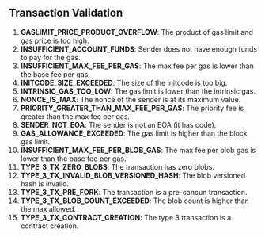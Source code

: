 ## Transaction Validation

1. **GASLIMIT_PRICE_PRODUCT_OVERFLOW**: The product of gas limit and gas price is too high.
2. **INSUFFICIENT_ACCOUNT_FUNDS**: Sender does not have enough funds to pay for the gas.
3. **INSUFFICIENT_MAX_FEE_PER_GAS**: The max fee per gas is lower than the base fee per gas.
4. **INITCODE_SIZE_EXCEEDED**: The size of the initcode is too big.
5. **INTRINSIC_GAS_TOO_LOW**: The gas limit is lower than the intrinsic gas.
6. **NONCE_IS_MAX**: The nonce of the sender is at its maximum value.
7. **PRIORITY_GREATER_THAN_MAX_FEE_PER_GAS**: The priority fee is greater than the max fee per gas.
8. **SENDER_NOT_EOA**: The sender is not an EOA (it has code).
9. **GAS_ALLOWANCE_EXCEEDED**: The gas limit is higher than the block gas limit.
10. **INSUFFICIENT_MAX_FEE_PER_BLOB_GAS**: The max fee per blob gas is lower than the base fee per gas.
11. **TYPE_3_TX_ZERO_BLOBS**: The transaction has zero blobs.
12. **TYPE_3_TX_INVALID_BLOB_VERSIONED_HASH**: The blob versioned hash is invalid.
13. **TYPE_3_TX_PRE_FORK**: The transaction is a pre-cancun transaction.
14. **TYPE_3_TX_BLOB_COUNT_EXCEEDED**: The blob count is higher than the max allowed.
15. **TYPE_3_TX_CONTRACT_CREATION**: The type 3 transaction is a contract creation.
